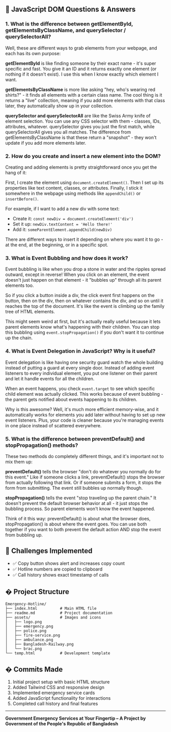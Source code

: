 ## 📝 JavaScript DOM Questions & Answers

### 1. What is the difference between getElementById, getElementsByClassName, and querySelector / querySelectorAll?

Well, these are different ways to grab elements from your webpage, and each has its own purpose:

**getElementById** is like finding someone by their exact name - it's super specific and fast. You give it an ID and it returns exactly one element (or nothing if it doesn't exist). I use this when I know exactly which element I want.

**getElementsByClassName** is more like asking "hey, who's wearing red shirts?" - it finds all elements with a certain class name. The cool thing is it returns a "live" collection, meaning if you add more elements with that class later, they automatically show up in your collection.

**querySelector and querySelectorAll** are like the Swiss Army knife of element selection. You can use any CSS selector with them - classes, IDs, attributes, whatever. querySelector gives you just the first match, while querySelectorAll gives you all matches. The difference from getElementsByClassName is that these return a "snapshot" - they won't update if you add more elements later.

### 2. How do you create and insert a new element into the DOM?

Creating and adding elements is pretty straightforward once you get the hang of it:

First, I create the element using `document.createElement()`. Then I set up its properties like text content, classes, or attributes. Finally, I stick it somewhere in the webpage using methods like `appendChild()` or `insertBefore()`.

For example, if I want to add a new div with some text:
- Create it: `const newDiv = document.createElement('div')`
- Set it up: `newDiv.textContent = 'Hello there!'`
- Add it: `someParentElement.appendChild(newDiv)`

There are different ways to insert it depending on where you want it to go - at the end, at the beginning, or in a specific spot.

### 3. What is Event Bubbling and how does it work?

Event bubbling is like when you drop a stone in water and the ripples spread outward, except in reverse! When you click on an element, the event doesn't just happen on that element - it "bubbles up" through all its parent elements too.

So if you click a button inside a div, the click event first happens on the button, then on the div, then on whatever contains the div, and so on until it reaches the top of the document. It's like the event is climbing up the family tree of HTML elements.

This might seem weird at first, but it's actually really useful because it lets parent elements know what's happening with their children. You can stop this bubbling using `event.stopPropagation()` if you don't want it to continue up the chain.

### 4. What is Event Delegation in JavaScript? Why is it useful?

Event delegation is like having one security guard watch the whole building instead of putting a guard at every single door. Instead of adding event listeners to every individual element, you put one listener on their parent and let it handle events for all the children.

When an event happens, you check `event.target` to see which specific child element was actually clicked. This works because of event bubbling - the parent gets notified about events happening to its children.

Why is this awesome? Well, it's much more efficient memory-wise, and it automatically works for elements you add later without having to set up new event listeners. Plus, your code is cleaner because you're managing events in one place instead of scattered everywhere.

### 5. What is the difference between preventDefault() and stopPropagation() methods?

These two methods do completely different things, and it's important not to mix them up:

**preventDefault()** tells the browser "don't do whatever you normally do for this event." Like if someone clicks a link, preventDefault() stops the browser from actually following that link. Or if someone submits a form, it stops the form from submitting. The event still bubbles up normally though.

**stopPropagation()** tells the event "stop traveling up the parent chain." It doesn't prevent the default browser behavior at all - it just stops the bubbling process. So parent elements won't know the event happened.

Think of it this way: preventDefault() is about what the browser does, stopPropagation() is about where the event goes. You can use both together if you want to both prevent the default action AND stop the event from bubbling up.

## 🎯 Challenges Implemented

- ✅ Copy button shows alert and increases copy count
- ✅ Hotline numbers are copied to clipboard 
- ✅ Call history shows exact timestamp of calls

## � Project Structure

```
Emergency-Hotline/
├── index.html          # Main HTML file
├── readme.md           # Project documentation
├── assets/             # Images and icons
│   ├── logo.png
│   ├── emergency.png
│   ├── police.png
│   ├── fire-service.png
│   ├── ambulance.png
│   ├── Bangladesh-Railway.png
│   └── brac.png
└── temp.html           # Development template
```

## � Commits Made

1. Initial project setup with basic HTML structure
2. Added Tailwind CSS and responsive design
3. Implemented emergency service cards
4. Added JavaScript functionality for interactions
5. Completed call history and final features

---

**Government Emergency Services at Your Fingertip – A Project by Government of the People's Republic of Bangladesh**

